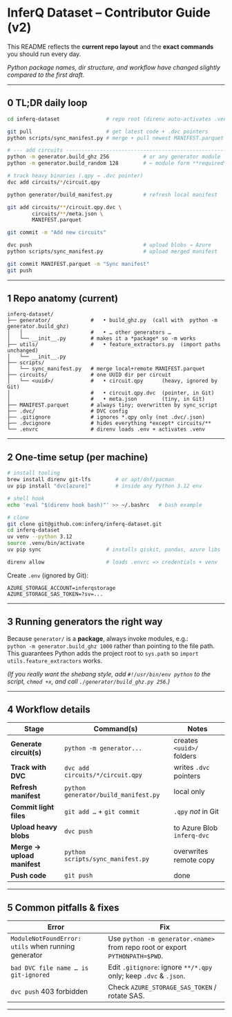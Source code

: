 # InferQ Dataset – Contributor Guide (v2)

This README reflects the **current repo layout**
and the **exact commands** you should run every day.

_Python package names, dir structure, and workflow have changed
slightly compared to the first draft._

---

## 0 TL;DR daily loop

```bash
cd inferq-dataset               # repo root (direnv auto‑activates .venv)

git pull                        # get latest code + .dvc pointers
python scripts/sync_manifest.py # merge + pull newest MANIFEST.parquet

# --- add circuits -----------------------------------------------------
python -m generator.build_ghz 256           # or any generator module
python -m generator.build_random 128        # ← module form **required**

# track heavy binaries (.qpy → .dvc pointer)
dvc add circuits/*/circuit.qpy

python generator/build_manifest.py          # refresh local manifest

git add circuits/**/circuit.qpy.dvc \
        circuits/**/meta.json \
        MANIFEST.parquet

git commit -m "Add new circuits"

dvc push                                    # upload blobs → Azure
python scripts/sync_manifest.py             # upload merged manifest

git commit MANIFEST.parquet -m "Sync manifest"
git push
```

---

## 1 Repo anatomy (current)

```
inferq-dataset/
├── generator/             #   • build_ghz.py  (call with  python -m generator.build_ghz)
│   │                      #   • … other generators …
│   └── __init__.py        # makes it a *package* so -m works
├── utils/                 #   • feature_extractors.py  (import paths unchanged)
│   └── __init__.py
├── scripts/
│   └── sync_manifest.py   # merge local+remote MANIFEST.parquet
├── circuits/              # one UUID dir per circuit
│   └── <uuid>/            #   • circuit.qpy      (heavy, ignored by Git)
│                          #   • circuit.qpy.dvc  (pointer, in Git)
│                          #   • meta.json        (tiny, in Git)
├── MANIFEST.parquet       # always tiny; overwritten by sync_script
├── .dvc/                  # DVC config
├── .gitignore             # ignores *.qpy only (not .dvc/.json)
├── .dvcignore             # hides everything *except* circuits/**
└── .envrc                 # direnv loads .env + activates .venv
```

---

## 2 One‑time setup (per machine)

```bash
# install tooling
brew install direnv git-lfs        # or apt/dnf/pacman
uv pip install "dvc[azure]"        # inside any Python 3.12 env

# shell hook
echo 'eval "$(direnv hook bash)"' >> ~/.bashrc   # bash example

# clone
git clone git@github.com:inferq/inferq-dataset.git
cd inferq-dataset
uv venv --python 3.12
source .venv/bin/activate
uv pip sync                     # installs qiskit, pandas, azure libs

direnv allow                    # loads .envrc => credentials + venv
```

Create `.env` (ignored by Git):

```
AZURE_STORAGE_ACCOUNT=inferqstorage
AZURE_STORAGE_SAS_TOKEN=?sv=...
```

---

## 3 Running generators **the right way**

Because `generator/` is a **package**, always invoke modules, e.g.:  
`python -m generator.build_ghz 1000` rather than pointing to the file path.
This guarantees Python adds the project root to `sys.path` so
`import utils.feature_extractors` works.

_(If you really want the shebang style, add `#!/usr/bin/env python` to the
script, `chmod +x`, and call `./generator/build_ghz.py 256`.)_

---

## 4 Workflow details

| Stage                       | Command(s)                           | Notes                      |
| --------------------------- | ------------------------------------ | -------------------------- |
| **Generate circuit(s)**     | `python -m generator...`             | creates `<uuid>/` folders  |
| **Track with DVC**          | `dvc add circuits/*/circuit.qpy`     | writes `.dvc` pointers     |
| **Refresh manifest**        | `python generator/build_manifest.py` | local only                 |
| **Commit light files**      | `git add …` + `git commit`           | `.qpy` _not_ in Git        |
| **Upload heavy blobs**      | `dvc push`                           | to Azure Blob `inferq-dvc` |
| **Merge → upload manifest** | `python scripts/sync_manifest.py`    | overwrites remote copy     |
| **Push code**               | `git push`                           | done                       |

---

## 5 Common pitfalls & fixes

| Error                                               | Fix                                                                          |
| --------------------------------------------------- | ---------------------------------------------------------------------------- |
| `ModuleNotFoundError: utils` when running generator | Use `python -m generator.<name>` from repo root or export `PYTHONPATH=$PWD`. |
| `bad DVC file name … is git‑ignored`                | Edit `.gitignore`: ignore `**/*.qpy` only; keep `.dvc` & `.json`.            |
| `dvc push` 403 forbidden                            | Check `AZURE_STORAGE_SAS_TOKEN` / rotate SAS.                                |

---
